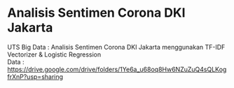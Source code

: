 # Analisis Sentimen Corona DKI Jakarta
UTS Big Data : Analisis Sentimen Corona DKI Jakarta menggunakan TF-IDF Vectorizer &amp; Logistic Regression<br />
Data : https://drive.google.com/drive/folders/1Ye6a_u68oq8Hw6NZuZuQ4sQLKogfrXnP?usp=sharing

